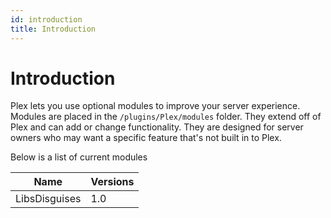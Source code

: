 ```yaml
---
id: introduction
title: Introduction
---
```


# Introduction
Plex lets you use optional modules to improve your server experience. Modules are placed in the `/plugins/Plex/modules` folder. They extend off of Plex and can add or change functionality. They are designed for server owners who may want a specific feature that's not built in to Plex.

Below is a list of current modules

| Name           | Versions  |
| -------------- | --------- |
| LibsDisguises  | 1.0       |